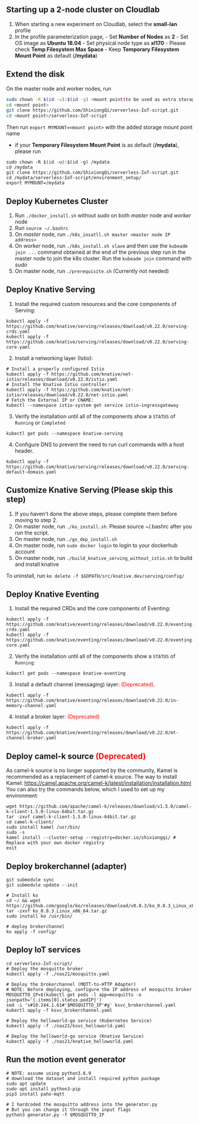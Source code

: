 ## Starting up a 2-node cluster on Cloudlab 
1. When starting a new experiment on Cloudlab, select the **small-lan** profile
2. In the profile parameterization page, 
        - Set **Number of Nodes** as **2**
        - Set OS image as **Ubuntu 18.04**
        - Set physical node type as **xl170**
        - Please check **Temp Filesystem Max Space**
        - Keep **Temporary Filesystem Mount Point** as default (**/mydata**)

## Extend the disk
On the master node and worker nodes, run
```bash
sudo chown -R $(id -u):$(id -g) <mount point(to be used as extra storage)>
cd <mount point>
git clone https://github.com/ShixiongQi/serverless-IoT-script.git
cd <mount point>/serverless-IoT-script
```
Then run `export MYMOUNT=<mount point>` with the added storage mount point name

- if your **Temporary Filesystem Mount Point** is as default (**/mydata**), please run
```
sudo chown -R $(id -u):$(id -g) /mydata
cd /mydata
git clone https://github.com/ShixiongQi/serverless-IoT-script.git
cd /mydata/serverless-IoT-script/environment_setup/
export MYMOUNT=/mydata
```

## Deploy Kubernetes Cluster
1. Run `./docker_install.sh` without *sudo* on both *master* node and *worker* node
2. Run `source ~/.bashrc`
3. On *master* node, run `./k8s_insatll.sh master <master node IP address>`
4. On *worker* node, run `./k8s_install.sh slave` and then use the `kubeadm join ...` command obtained at the end of the previous step run in the master node to join the k8s cluster. Run the `kubeadm join` command with *sudo*
5. On master node, run `./prerequisite.sh` (Currently not needed)

## Deploy Knative Serving
1. Install the required custom resources and the core components of Serving:
```
kubectl apply -f https://github.com/knative/serving/releases/download/v0.22.0/serving-crds.yaml
kubectl apply -f https://github.com/knative/serving/releases/download/v0.22.0/serving-core.yaml
```
2. Install a networking layer (Istio):
```
# Install a properly configured Istio
kubectl apply -f https://github.com/knative/net-istio/releases/download/v0.22.0/istio.yaml
# Install the Knative Istio controller:
kubectl apply -f https://github.com/knative/net-istio/releases/download/v0.22.0/net-istio.yaml
# Fetch the External IP or CNAME:
kubectl --namespace istio-system get service istio-ingressgateway
```
3. Verify the installation until all of the components show a `STATUS` of `Running` or `Completed`
```
kubectl get pods --namespace knative-serving
```
4. Configure DNS to prevent the need to run curl commands with a host header.
```
kubectl apply -f https://github.com/knative/serving/releases/download/v0.22.0/serving-default-domain.yaml
```

## Customize Knative Serving (Please skip this step)
1. If you haven't done the above steps, please complete them before moving to step 2.
2. On master node, run `./ko_install.sh`. Please source ~/.bashrc after you run the script.
3. On master node, run `./go_dep_install.sh` 
4. On master node, run `sudo docker login` to login to your dockerhub account 
5. On master node, run `./build_knative_serving_without_istio.sh` to build and install knative

To uninstall, run `ko delete -f $GOPATH/src/knative.dev/serving/config/`

## Deploy Knative Eventing
1. Install the required CRDs and the core components of Eventing:
```
kubectl apply -f https://github.com/knative/eventing/releases/download/v0.22.0/eventing-crds.yaml
kubectl apply -f https://github.com/knative/eventing/releases/download/v0.22.0/eventing-core.yaml
```
2. Verify the installation until all of the components show a `STATUS` of `Running`:
```
kubectl get pods --namespace knative-eventing
```
3. Install a default channel (messaging) layer: <span style="color:red">(Deprecated)</span>.
```
kubectl apply -f https://github.com/knative/eventing/releases/download/v0.22.0/in-memory-channel.yaml
```
4. Install a broker layer: <span style="color:red">(Deprecated)</span>
```
kubectl apply -f https://github.com/knative/eventing/releases/download/v0.22.0/mt-channel-broker.yaml
```

## Deploy camel-k source <span style="color:red">(Deprecated)</span>
As camel-k source is no longer supported by the community, Kamel is recommended as a replacement of camel-k source.
The way to install Kamel: https://camel.apache.org/camel-k/latest/installation/installation.html
You can also try the commands below, which I used to set up my environment:
```
wget https://github.com/apache/camel-k/releases/download/v1.5.0/camel-k-client-1.5.0-linux-64bit.tar.gz
tar -zxvf camel-k-client-1.5.0-linux-64bit.tar.gz
cd camel-k-client/
sudo install kamel /usr/bin/
sudo -s
kamel install --cluster-setup --registry=docker.io/shixiongqi/ # Replace with your own docker registry
exit
```

## Deploy brokerchannel (adapter)
```
git submodule sync
git submodule update --init

# Install ko
cd ~/ && wget https://github.com/google/ko/releases/download/v0.8.3/ko_0.8.3_Linux_x86_64.tar.gz
tar -zxvf ko_0.8.3_Linux_x86_64.tar.gz
sudo install ko /usr/bin/

# deploy brokerchannel
ko apply -f config/
```

## Deploy IoT services
```
cd serverless-IoT-script/
# Deploy the mosquitto broker
kubectl apply -f ./nas21/mosquitto.yaml

# Deploy the brokerchannel (MQTT-to-HTTP Adapter) 
# NOTE: Before deploying, configure the IP address of mosquitto broker
MOSQUITTO_IP=$(kubectl get pods -l app=mosquitto -o jsonpath='{.items[0].status.podIP}')
sed -i 's#10.244.1.61#'$MOSQUITTO_IP'#g' ksvc_brokerchannel.yaml
kubectl apply -f ksvc_brokerchannel.yaml

# Deploy the helloworld-go service (Kubernetes Service)
kubectl apply -f ./nas21/ksvc_helloworld.yaml

# Deploy the helloworld-go service (Knative Service)
kubectl apply -f ./nas21/knative_helloworld.yaml
```

## Run the motion event generator
```
# NOTE: assume using python3.6.9
# download the dataset and install required python package
sudo apt update
sudo apt install python3-pip
pip3 install paho-mqtt

# I hardcoded the mosquitto address into the generator.py
# But you can change it through the input flags
python3 generator.py -f $MOSQUITTO_IP
```
